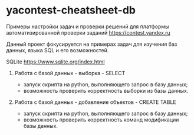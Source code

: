 # yacontest-cheatsheet-db
Примеры настройки задач и проверки решений для платформы автоматизированной проверки заданий https://contest.yandex.ru


Данный проект фокусируется на примерах задач для изучения баз данных,
языка SQL и его возможностей.


SQLite https://www.sqlite.org/index.html
1. Работа с базой данных - выборка - SELECT
   - запуск скрипта на python, выполняющего запрос в базу данных;
   - возможность проверить корректность выборки из базы данных.
   

2. Работа с базой данных - добавление объектов - CREATE TABLE
   - запуск скрипта на python, выполняющего запрос в базу данных;
   -  возможность проверить корректность команд модификации базы данных.

   